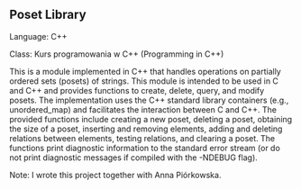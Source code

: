 ## Poset Library 
Language: C++

Class: Kurs programowania w C++ (Programming in C++)

This is a module implemented in C++ that handles operations on partially ordered sets (posets) of strings. This module is intended to be used in C and C++ and provides functions to create, delete, query, and modify posets. The implementation uses the C++ standard library containers (e.g., unordered_map) and facilitates the interaction between C and C++. The provided functions include creating a new poset, deleting a poset, obtaining the size of a poset, inserting and removing elements, adding and deleting relations between elements, testing relations, and clearing a poset. The functions print diagnostic information to the standard error stream (or do not print diagnostic messages if compiled with the -NDEBUG flag).

Note: I wrote this project together with Anna Piórkowska. 
